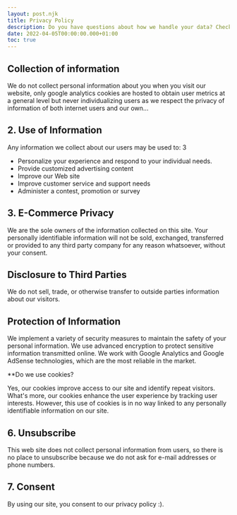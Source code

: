 ```yaml
---
layout: post.njk
title: Privacy Policy
description: Do you have questions about how we handle your data? Check the privacy policy of JMSalazar.dev, happy to read your comments.
date: 2022-04-05T00:00:00.000+01:00
toc: true
---
```


## Collection of information

We do not collect personal information about you when you visit our website, only google analytics cookies are hosted to obtain user metrics at a general level but never individualizing users as we respect the privacy of information of both internet users and our own...

## 2. Use of Information

Any information we collect about our users may be used to:
3

- Personalize your experience and respond to your individual needs.
- Provide customized advertising content
- Improve our Web site
- Improve customer service and support needs
- Administer a contest, promotion or survey

## 3. E-Commerce Privacy

We are the sole owners of the information collected on this site. Your personally identifiable information will not be sold, exchanged, transferred or provided to any third party company for any reason whatsoever, without your consent.

## Disclosure to Third Parties

We do not sell, trade, or otherwise transfer to outside parties information about our visitors.

## Protection of Information

We implement a variety of security measures to maintain the safety of your personal information. We use advanced encryption to protect sensitive information transmitted online. We work with Google Analytics and Google AdSense technologies, which are the most reliable in the market.

**Do we use cookies?

Yes, our cookies improve access to our site and identify repeat visitors. What's more, our cookies enhance the user experience by tracking user interests. However, this use of cookies is in no way linked to any personally identifiable information on our site.

## 6. Unsubscribe

This web site does not collect personal information from users, so there is no place to unsubscribe because we do not ask for e-mail addresses or phone numbers.

## 7. Consent

By using our site, you consent to our privacy policy :).

